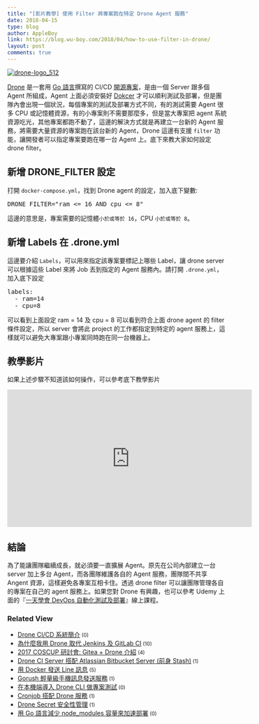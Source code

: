 ```yaml
---
title: "[影片教學] 使用 Filter 將專案跑在特定 Drone Agent 服務"
date: 2018-04-15
type: blog
author: AppleBoy
link: https://blog.wu-boy.com/2018/04/how-to-use-filter-in-drone/
layout: post
comments: true
---
```


<a href="https://www.flickr.com/photos/appleboy/34957940160/in/dateposted-public/" title="drone-logo_512"><img src="https://i1.wp.com/c1.staticflickr.com/5/4236/34957940160_435d83114f_z.jpg?w=840&#038;ssl=1" alt="drone-logo_512" data-recalc-dims="1" /></a>

<a href="https://drone.io">Drone</a> 是一套用 <a href="https://golang.org">Go 語言</a>撰寫的 CI/CD <a href="https://github.com/drone/drone">開源專案</a>，是由一個 Server 跟多個 Agent 所組成，Agent 上面必須安裝好 <a href="https://www.docker.com">Dokcer</a> 才可以順利測試及部署，但是團隊內會出現一個狀況，每個專案的測試及部署方式不同，有的測試需要 Agent 很多 CPU 或記憶體資源，有的小專案則不需要那麼多，但是當大專案把 agent 系統資源吃光，其他專案都跑不動了，這邊的解決方式就是再建立一台新的 Agent 服務，將需要大量資源的專案跑在該台新的 Agent，Drone 這邊有支援 <code>filter</code> 功能，讓開發者可以指定專案要跑在哪一台 Agent 上。底下來教大家如何設定 drone filter。

<span id="more-7006"></span>

<h2>新增 DRONE_FILTER 設定</h2>

打開 <code>docker-compose.yml</code>，找到 Drone agent 的設定，加入底下變數:

<pre class="brush: plain; title: ; notranslate">
DRONE_FILTER=&quot;ram &lt;= 16 AND cpu &lt;= 8&quot;
</pre>

這邊的意思是，專案需要的記憶體<code>小於或等於 16</code>，CPU <code>小於或等於 8</code>。

<h2>新增 Labels 在 .drone.yml</h2>

這邊要介紹 <code>Labels</code>，可以用來指定該專案要標記上哪些 Label，讓 drone server 可以根據這些 Label 來將 Job 丟到指定的 Agent 服務內。請打開 <code>.drone.yml</code>，加入底下設定

<pre class="brush: plain; title: ; notranslate">
labels:
  - ram=14
  - cpu=8
</pre>

可以看到上面設定 ram = 14 及 cpu = 8 可以看到符合上面 drone agent 的 filter 條件設定，所以 server 會將此 project 的工作都指定到特定的 agent 服務上，這樣就可以避免大專案跟小專案同時跑在同一台機器上。

<h2>教學影片</h2>

如果上述步驟不知道該如何操作，可以參考底下教學影片

<iframe width="560" height="315" src="https://www.youtube.com/embed/OM_L_qE1Pus" frameborder="0" allow="autoplay; encrypted-media" allowfullscreen></iframe>

<h2>結論</h2>

為了能讓團隊繼續成長，就必須要一直擴展 Agent。原先在公司內部建立一台 server 加上多台 Agent，而各團隊維護各自的 Agent 服務，團隊間不共享 Angent 資源，這樣避免各專案互相卡住。透過 drone filter 可以讓團隊管理各自的專案在自己的 agent 服務上。如果您對 Drone 有興趣，也可以參考 Udemy 上面的『<a href="https://www.udemy.com/devops-oneday/?couponCode=DRONE-DEVOPS">一天學會 DevOps 自動化測試及部署</a>』線上課程。
<div class="wp_rp_wrap  wp_rp_plain" ><div class="wp_rp_content"><h3 class="related_post_title">Related View</h3><ul class="related_post wp_rp"><li data-position="0" data-poid="in-6945" data-post-type="none" ><a href="https://blog.wu-boy.com/2018/01/introduction-to-drone-cicd/" class="wp_rp_title">Drone CI/CD 系統簡介</a><small class="wp_rp_comments_count"> (0)</small><br /></li><li data-position="1" data-poid="in-6804" data-post-type="none" ><a href="https://blog.wu-boy.com/2017/09/why-i-choose-drone-as-ci-cd-tool/" class="wp_rp_title">為什麼我用 Drone 取代 Jenkins 及 GitLab CI</a><small class="wp_rp_comments_count"> (10)</small><br /></li><li data-position="2" data-poid="in-6786" data-post-type="none" ><a href="https://blog.wu-boy.com/2017/08/2017-coscup-introduction-to-gitea-drone/" class="wp_rp_title">2017 COSCUP 研討會: Gitea + Drone 介紹</a><small class="wp_rp_comments_count"> (4)</small><br /></li><li data-position="3" data-poid="in-6507" data-post-type="none" ><a href="https://blog.wu-boy.com/2016/09/drone-ci-server-integrate-atlassian-bitbucket-server/" class="wp_rp_title">Drone CI Server 搭配 Atlassian Bitbucket Server (前身 Stash)</a><small class="wp_rp_comments_count"> (1)</small><br /></li><li data-position="4" data-poid="in-6569" data-post-type="none" ><a href="https://blog.wu-boy.com/2016/11/send-line-notification-using-docker-written-in-golang/" class="wp_rp_title">用 Docker 發送 Line 訊息</a><small class="wp_rp_comments_count"> (5)</small><br /></li><li data-position="5" data-poid="in-6869" data-post-type="none" ><a href="https://blog.wu-boy.com/2017/11/gorush-a-push-notification-server-written-in-go/" class="wp_rp_title">Gorush 輕量級手機訊息發送服務</a><small class="wp_rp_comments_count"> (1)</small><br /></li><li data-position="6" data-poid="in-6925" data-post-type="none" ><a href="https://blog.wu-boy.com/2017/12/drone-cli-local-testing/" class="wp_rp_title">在本機端導入 Drone CLI 做專案測試</a><small class="wp_rp_comments_count"> (0)</small><br /></li><li data-position="7" data-poid="in-6739" data-post-type="none" ><a href="https://blog.wu-boy.com/2017/06/how-to-schedule-builds-in-drone/" class="wp_rp_title">Cronjob 搭配 Drone 服務</a><small class="wp_rp_comments_count"> (1)</small><br /></li><li data-position="8" data-poid="in-6904" data-post-type="none" ><a href="https://blog.wu-boy.com/2017/11/drone-secret-security/" class="wp_rp_title">Drone Secret 安全性管理</a><small class="wp_rp_comments_count"> (1)</small><br /></li><li data-position="9" data-poid="in-6907" data-post-type="none" ><a href="https://blog.wu-boy.com/2017/11/downsize-node-modules-with-golang/" class="wp_rp_title">用 Go 語言減少 node_modules 容量來加速部署</a><small class="wp_rp_comments_count"> (0)</small><br /></li></ul></div></div>